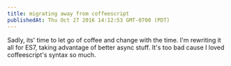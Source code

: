 ```yaml
---
title: migrating away from coffeescript
publishedAt: Thu Oct 27 2016 14:12:53 GMT-0700 (PDT)
---
```


Sadly, its' time to let go of coffee and change with the time. I'm rewriting it all for ES7, taking advantage of better async stuff. It's too bad cause I loved coffeescript's syntax so much.
